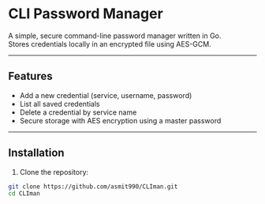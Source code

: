 # CLI Password Manager

A simple, secure command-line password manager written in Go.  
Stores credentials locally in an encrypted file using AES-GCM.

---

## Features

- Add a new credential (service, username, password)  
- List all saved credentials  
- Delete a credential by service name  
- Secure storage with AES encryption using a master password  

---

## Installation

1. Clone the repository:

```bash
git clone https://github.com/asmit990/CLIman.git
cd CLIman
